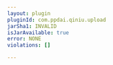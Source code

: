 ```yaml
---
layout: plugin
pluginId: com.ppdai.qiniu.upload
jarSha1: INVALID
isJarAvailable: true
error: NONE
violations: []

---
```

